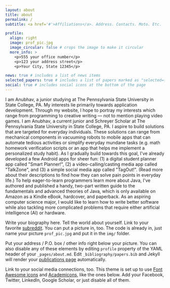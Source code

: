 ```yaml
---
layout: about
title: about
permalink: /
subtitle: <a href='#'>Affiliations</a>. Address. Contacts. Moto. Etc.

profile:
  align: right
  image: prof_pic.jpg
  image_circular: false # crops the image to make it circular
  more_info: >
    <p>555 your office number</p>
    <p>123 your address street</p>
    <p>Your City, State 12345</p>

news: true # includes a list of news items
selected_papers: true # includes a list of papers marked as "selected={true}"
social: true # includes social icons at the bottom of the page
---
```


I am Anubhav, a junior studying at The Pennsylvania State University in State College, PA. My interests lie primarily towards application development. Through my website, I hope to portray my interests which range from programming to creative writing — not to mention playing video games. I am Anubhav, a current junior and Schreyer Scholar at The Pennsylvania State University in State College, PA. I aspire to build solutions that are targeted for everyday individuals. These solutions can range from mechanical components in vacuuming robots to mobile apps that can automate tedious activities or simplify everyday mundane tasks (e.g. math homework verification scripts or an app that helps me implement a personalized study habit). As I gradually build towards this goal, I've already developed a few Android apps for sheer fun: (1) a digital student planner app called "Smart Planner!", (2) a video-calling/casting media app called "TalkZone", and (3) a simple social media app called "TagOut!". (Read more about their descriptions to find how they can solve pain points in everyday life.) To help eager-to-learn programmers learn more about Java, I've authored and published a handy, two-part written guide to the fundamentals and advanced theories of Java, which is only available on Amazon as a Kindle eBook, hardcover, and paperback. As an aspiring computer science major, I would like to learn how to write better software while also tackling more complicated problems that require either artificial intelligence (AI) or hardware.

Write your biography here. Tell the world about yourself. Link to your favorite [subreddit](http://reddit.com). You can put a picture in, too. The code is already in, just name your picture `prof_pic.jpg` and put it in the `img/` folder.

Put your address / P.O. box / other info right below your picture. You can also disable any of these elements by editing `profile` property of the YAML header of your `_pages/about.md`. Edit `_bibliography/papers.bib` and Jekyll will render your [publications page](/al-folio/publications/) automatically.

Link to your social media connections, too. This theme is set up to use [Font Awesome icons](https://fontawesome.com/) and [Academicons](https://jpswalsh.github.io/academicons/), like the ones below. Add your Facebook, Twitter, LinkedIn, Google Scholar, or just disable all of them.
